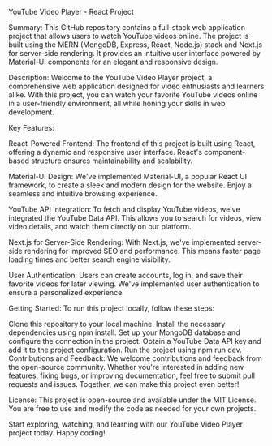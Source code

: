 YouTube Video Player - React Project

Summary:
This GitHub repository contains a full-stack web application project that allows users to watch YouTube videos online. The project is built using the MERN (MongoDB, Express, React, Node.js) stack and Next.js for server-side rendering. It provides an intuitive user interface powered by Material-UI components for an elegant and responsive design.

Description:
Welcome to the YouTube Video Player project, a comprehensive web application designed for video enthusiasts and learners alike. With this project, you can watch your favorite YouTube videos online in a user-friendly environment, all while honing your skills in web development.

Key Features:

React-Powered Frontend: The frontend of this project is built using React, offering a dynamic and responsive user interface. React's component-based structure ensures maintainability and scalability.

Material-UI Design: We've implemented Material-UI, a popular React UI framework, to create a sleek and modern design for the website. Enjoy a seamless and intuitive browsing experience.

YouTube API Integration: To fetch and display YouTube videos, we've integrated the YouTube Data API. This allows you to search for videos, view video details, and watch them directly on our platform.

Next.js for Server-Side Rendering: With Next.js, we've implemented server-side rendering for improved SEO and performance. This means faster page loading times and better search engine visibility.

User Authentication: Users can create accounts, log in, and save their favorite videos for later viewing. We've implemented user authentication to ensure a personalized experience.

Getting Started:
To run this project locally, follow these steps:

Clone this repository to your local machine.
Install the necessary dependencies using npm install.
Set up your MongoDB database and configure the connection in the project.
Obtain a YouTube Data API key and add it to the project configuration.
Run the project using npm run dev.
Contributions and Feedback:
We welcome contributions and feedback from the open-source community. Whether you're interested in adding new features, fixing bugs, or improving documentation, feel free to submit pull requests and issues. Together, we can make this project even better!

License:
This project is open-source and available under the MIT License. You are free to use and modify the code as needed for your own projects.

Start exploring, watching, and learning with our YouTube Video Player project today. Happy coding!
